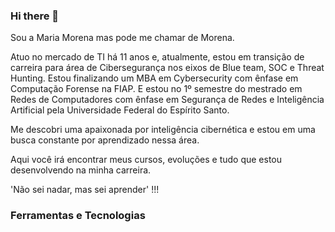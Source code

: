 ### Hi there 👋

Sou a Maria Morena mas pode me chamar de Morena. 

Atuo no mercado de TI há 11 anos e, atualmente, estou em transição de carreira para área de Cibersegurança nos eixos de Blue team, SOC e Threat Hunting. Estou finalizando um MBA em Cybersecurity com ênfase em Computação Forense na FIAP. E estou no 1º semestre do mestrado em Redes de Computadores com ênfase em Segurança de Redes e Inteligência Artificial pela Universidade Federal do Espírito Santo.

Me descobri uma apaixonada por inteligência cibernética e estou em uma busca constante por aprendizado nessa área. 

Aqui você irá encontrar meus cursos, evoluções e tudo que estou desenvolvendo na minha carreira.

'Não sei nadar, mas sei aprender' !!!

### Ferramentas e Tecnologias

<link rel="stylesheet" href="https://cdn.jsdelivr.net/gh/devicons/devicon@v2.15.1/devicon.min.css">
          

